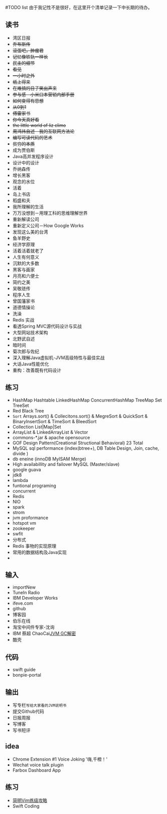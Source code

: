 #TODO list
由于我记性不是很好，在这里开个清单记录一下中长期的待办。
## 读书
- 湾区日报 
- ~~乔布斯传~~ 
- ~~滚蛋吧，肿瘤君~~ 
- ~~记忆像铁轨一样长~~ 
- ~~民主的细节~~ 
- ~~看见~~ 
- ~~一小时之外~~ 
- ~~纸上得来~~ 
- ~~在难搞的日子笑出声来~~ 
- ~~参与感－小米口本营销内部手册~~ 
- ~~如何变得有思想~~ 
- ~~从0到1~~ 
- ~~傅雷家书~~ 
- ~~你今天真好看~~ 
- ~~the little world of liz climo~~ 
- ~~周鸿祎自述－我的互联网方法论~~ 
- ~~编写可读代码的艺术~~ 
- ~~贫穷的本质~~ 
- 成为贾伯斯
- Java高并发程序设计
- 设计中的设计 
- 乔纳森传 
- 增长黑客 
- 观念的水位 
- 活着 
- 岛上书店 
- 稻盛和夫 
- 我所理解的生活 
- 万万没想到－用理工科的思维理解世界 
- 重新解读公司 
- 重新定义公司－How Google Works 
- 发现这么美的台湾 
- 鱼羊野史 
- 经济学原理 
- 活着活着就老了 
- 人生有何意义 
- 沉默的大多数 
- 黑客与画家 
- 月亮和六便士 
- 简约之美 
- 吴敬琏传 
- 程序人生 
- 曾国藩家书 
- 道德情操论 
- 洗澡 
- Redis 实战
- 看透Spring MVC源代码设计与实战
- 大型网站技术架构
- 北野武自述
- 暗时间
- 菊次郎与佐纪
- 深入理解Java虚拟机-JVM高级特性与最佳实战
- 大话Java性能优化
- 重构：改善既有代码设计


## 练习
- HashMap Hashtable LinkedHashMap ConcurrentHashMap TreeMap Set TreeSet
- Red Black Tree
- ``Sort`` Arrays.sort() & Collecitons.sort()  & MegreSort & QuickSort & BinaryInsertSort & TimeSort & BleedSort
- Collection List|Map|Set 
- ArrayList & LinkedArrayList & Vector
- commons-*.jar & apache opensource
- GOF Design Pattern(Creational Structional Behavioral) 23 Total
- MySQL sql performance (index(btree+), DB Table Design, Join, cache, divide )
- db eneine (innoDB MyISAM Merge)
- High availabillity and failover MySQL (Master/slave)
- google guava 
- jdk8 
- lambda 
- funtional programing 
- concurrent 
- Redis
- NIO 
- spark 
- strom 
- jvm proformance 
- hotspot vm 
- zookeeper 
- swfit 
- 分布式
- Redis 事物的实现原理
- 常用的数据结构及Java实现
- 

## 输入
- importNew
- TuneIn Radio
- IBM Developer Works
- ifeve.com
- github
- 博客园
- 伯乐在线
- 淘宝中间件专家-沈询
- IBM 蔡超 ChaoCai[JVM GC解密][gc-chaocai]
- 酷壳


## 代码
- swift guide 
- bonpie-portal 

## 输出
- 写专栏``写给大家看的JVM说明书``
- 提交Github代码
- 日报周报
- 写博客
- 写书短评


## idea
- Chrome Extension #1 Voice Joking '嗨,千橙！' 
- Wechat voice talk plugin
- Farbox Dashboard App

## 练习
- [简明Vim练级攻略][vim-guide]
- Swift Coding

[vim-guide]: http://coolshell.cn/articles/5426.html
[gc-chaocai]: http://v.youku.com/v_show/id_XMTUzNTkwNTkwOA==.html?firsttime=5351

